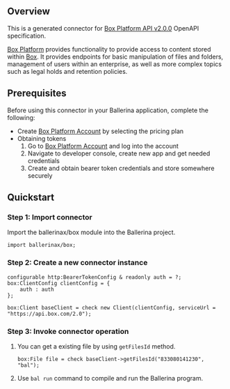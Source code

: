## Overview

This is a generated connector for [Box Platform API v2.0.0](https://developer.box.com/guides/) OpenAPI specification. 

[Box Platform](https://box.dev) provides functionality to provide access to content stored within [Box](https://box.com). It provides endpoints for basic manipulation of files and folders, management of users within an enterprise, as well as more complex topics such as legal holds and retention policies.

## Prerequisites
Before using this connector in your Ballerina application, complete the following:
* Create [Box Platform Account](https://www.box.com/pricing/) by selecting the pricing plan
* Obtaining tokens
    1. Go to [Box Platform Account](https://account.box.com/login) and log into the account
    2. Navigate to developer console, create new app and get needed credentials
    3. Create and obtain bearer token credentials and store somewhere securely        

## Quickstart

### Step 1: Import connector
Import the ballerinax/box module into the Ballerina project.

```ballerina
import ballerinax/box;
```

### Step 2: Create a new connector instance
```ballerina
configurable http:BearerTokenConfig & readonly auth = ?;
box:ClientConfig clientConfig = {
    auth : auth
};

box:Client baseClient = check new Client(clientConfig, serviceUrl = "https://api.box.com/2.0");
```
### Step 3: Invoke connector operation
1. You can get a existing file by using `getFilesId` method.
    ```ballerina
    box:File file = check baseClient->getFilesId("833080141230", "bal");
    ```
2. Use `bal run` command to compile and run the Ballerina program. 
